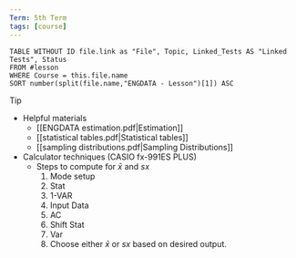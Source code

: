 ```yaml
---
Term: 5th Term
tags: [course]
---
```


```dataview
TABLE WITHOUT ID file.link as "File", Topic, Linked_Tests AS "Linked Tests", Status
FROM #lesson 
WHERE Course = this.file.name
SORT number(split(file.name,"ENGDATA - Lesson")[1]) ASC
```

> [!tip]
> - Helpful materials
> 	- [[ENGDATA estimation.pdf|Estimation]]
> 	- [[statistical tables.pdf|Statistical tables]]
> 	- [[sampling distributions.pdf|Sampling Distributions]]
> - Calculator techniques (CASIO fx-991ES PLUS)
> 	- Steps to compute for $\bar{x}$ and $sx$
> 		1. Mode setup
> 		2. Stat
> 		3. 1-VAR
> 		4. Input Data
> 		5. AC
> 		6. Shift Stat
> 		7. Var
> 		8. Choose either $\bar{x}$ or $sx$ based on desired output.

